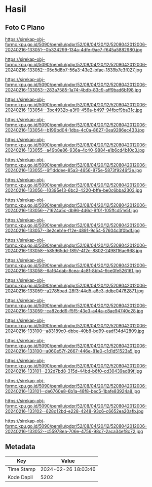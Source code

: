 # Hasil

## Foto C Plano

https://sirekap-obj-formc.kpu.go.id/5090/pemilu/pdpr/52/08/04/20/12/5208042012006-20240216-133051--0b324299-134a-4dfe-9ae7-f645a5882980.jpg

https://sirekap-obj-formc.kpu.go.id/5090/pemilu/pdpr/52/08/04/20/12/5208042012006-20240216-133052--05d5d8b7-56a3-43e2-bfae-1839b7e3f027.jpg

https://sirekap-obj-formc.kpu.go.id/5090/pemilu/pdpr/52/08/04/20/12/5208042012006-20240216-133053--283a7585-1a74-4bdb-83c9-aff9bad6b198.jpg

https://sirekap-obj-formc.kpu.go.id/5090/pemilu/pdpr/52/08/04/20/12/5208042012006-20240216-133054--3bc4932b-a3f0-456a-b497-94fbcf9ba31c.jpg

https://sirekap-obj-formc.kpu.go.id/5090/pemilu/pdpr/52/08/04/20/12/5208042012006-20240216-133054--b199bd04-1dba-4c0a-8627-0ea9286ec433.jpg

https://sirekap-obj-formc.kpu.go.id/5090/pemilu/pdpr/52/08/04/20/12/5208042012006-20240216-133055--a49b8e86-936a-4c40-9884-e1b6cd4b10c3.jpg

https://sirekap-obj-formc.kpu.go.id/5090/pemilu/pdpr/52/08/04/20/12/5208042012006-20240216-133055--6f1dddee-85a3-4656-875e-5873f9246f3e.jpg

https://sirekap-obj-formc.kpu.go.id/5090/pemilu/pdpr/52/08/04/20/12/5208042012006-20240216-133056--10395e13-6bc2-4220-bffe-be0c6bba2303.jpg

https://sirekap-obj-formc.kpu.go.id/5090/pemilu/pdpr/52/08/04/20/12/5208042012006-20240216-133056--71624a5c-db96-4d6d-9f01-105ffcd51e5f.jpg

https://sirekap-obj-formc.kpu.go.id/5090/pemilu/pdpr/52/08/04/20/12/5208042012006-20240216-133057--3e2ceb1e-f12e-4891-9c54-57604c3f0bdf.jpg

https://sirekap-obj-formc.kpu.go.id/5090/pemilu/pdpr/52/08/04/20/12/5208042012006-20240216-133058--585965dd-f897-4f2e-8802-2498f16ae968.jpg

https://sirekap-obj-formc.kpu.go.id/5090/pemilu/pdpr/52/08/04/20/12/5208042012006-20240216-133058--6a164dab-8cea-4c8f-8bb4-9ce0fe526161.jpg

https://sirekap-obj-formc.kpu.go.id/5090/pemilu/pdpr/52/08/04/20/12/5208042012006-20240216-133059--a2785bad-28f3-44d5-a6c3-ddbc04762871.jpg

https://sirekap-obj-formc.kpu.go.id/5090/pemilu/pdpr/52/08/04/20/12/5208042012006-20240216-133059--ca82cdd9-f5f5-43e3-a44a-c8ae94740c28.jpg

https://sirekap-obj-formc.kpu.go.id/5090/pemilu/pdpr/52/08/04/20/12/5208042012006-20240216-133100--a83189c0-dbbe-40b8-bd99-eadf34d42809.jpg

https://sirekap-obj-formc.kpu.go.id/5090/pemilu/pdpr/52/08/04/20/12/5208042012006-20240216-133100--a060e57f-2667-446e-81e0-c1d1d51523a5.jpg

https://sirekap-obj-formc.kpu.go.id/5090/pemilu/pdpr/52/08/04/20/12/5208042012006-20240216-133101--232d7bd8-315d-44bd-b6f0-cd30439ad89f.jpg

https://sirekap-obj-formc.kpu.go.id/5090/pemilu/pdpr/52/08/04/20/12/5208042012006-20240216-133101--de6760e8-6b1a-48f8-bec5-1bafe83924a8.jpg

https://sirekap-obj-formc.kpu.go.id/5090/pemilu/pdpr/52/08/04/20/12/5208042012006-20240216-133102--628d12bd-e228-4248-93c6-c6652ea20afb.jpg

https://sirekap-obj-formc.kpu.go.id/5090/pemilu/pdpr/52/08/04/20/12/5208042012006-20240216-133052--c55978ea-706e-4756-98c7-2aca34ef8c72.jpg


## Metadata

| Key        | Value               |
| ---------- | ------------------- |
| Time Stamp | 2024-02-26 18:03:46 |
| Kode Dapil | 5202                |



